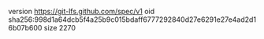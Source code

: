 version https://git-lfs.github.com/spec/v1
oid sha256:998d1a64dcb5f4a25b9c015bdaff6777292840d27e6291e27e4ad2d16b07b600
size 2270
